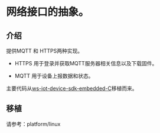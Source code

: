 # 网络接口的抽象。

## 介绍

提供MQTT 和 HTTPS两种实现。

* HTTPS 用于登录并获取MQTT服务器相关信息以及下载固件。

* MQTT 用于设备上报数据和状态。

主要代码从[ws-iot-device-sdk-embedded-C](https://github.com/aws/aws-iot-device-sdk-embedded-C.git)移植而来。

## 移植

请参考：platform/linux

